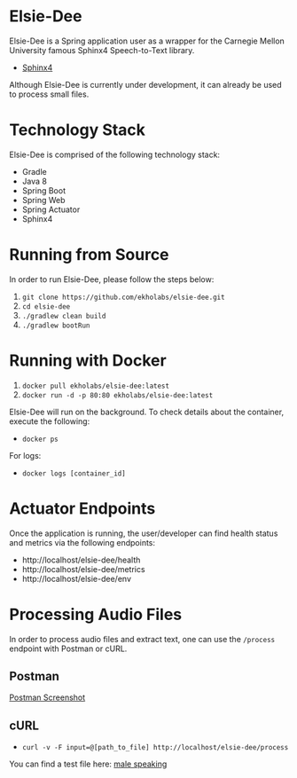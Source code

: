 # Elsie-Dee

Elsie-Dee is a Spring application user as a wrapper for the Carnegie Mellon University famous Sphinx4 Speech-to-Text library.

* [Sphinx4](https://github.com/cmusphinx/sphinx4)

Although Elsie-Dee is currently under development, it can already be used to process small files.

# Technology Stack

Elsie-Dee is comprised of the following technology stack:

* Gradle
* Java 8
* Spring Boot
* Spring Web
* Spring Actuator
* Sphinx4

# Running from Source

In order to run Elsie-Dee, please follow the steps below:

1. ```git clone https://github.com/ekholabs/elsie-dee.git```
2. ```cd elsie-dee```
3. ```./gradlew clean build```
4. ```./gradlew bootRun```

# Running with Docker

1. ```docker pull ekholabs/elsie-dee:latest```
2. ```docker run -d -p 80:80 ekholabs/elsie-dee:latest```

Elsie-Dee will run on the background. To check details about the container, execute the following:

* ```docker ps```

For logs:

* ```docker logs [container_id]```

# Actuator Endpoints

Once the application is running, the user/developer can find health status and metrics via the following endpoints:

* http://localhost/elsie-dee/health
* http://localhost/elsie-dee/metrics
* http://localhost/elsie-dee/env

# Processing Audio Files

In order to process audio files and extract text, one can use the ```/process``` endpoint with Postman or cURL.

## Postman

[Postman Screenshot](https://github.com/ekholabs/elsie-dee/blob/master/src/test/resources/elsie-dee-postman.png)

## cURL

* ```curl -v -F input=@[path_to_file] http://localhost/elsie-dee/process```

You can find a test file here: [male speaking](https://github.com/ekholabs/elsie-dee/blob/master/src/test/resources/man2_orig.wav)
